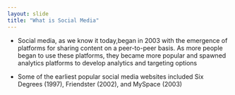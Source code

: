 ```yaml
---
layout: slide
title: "What is Social Media"
---
```

* Social media, as we know it today,began in 2003 with the emergence of
platforms for sharing content on a peer-to-peer basis. As more people
began to use these platforms, they became more popular and spawned
analytics platforms to develop analytics and targeting options

* Some of the earliest popular social media websites included Six Degrees (1997), Friendster (2002), and MySpace (2003)
